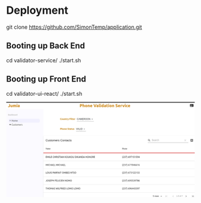 # Deployment

git clone https://github.com/SimonTemp/application.git

## Booting up Back End

cd validator-service/
./start.sh

## Booting up Front End

cd validator-ui-react/
./start.sh





![Screenshot](screenshot.png)
